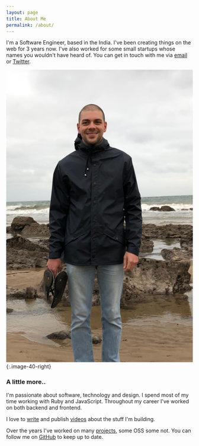 ```yaml
---
layout: page
title: About Me
permalink: /about/
---
```


I'm a Software Engineer, based in the India. I've been creating things on the web for 3 years now. I've also worked for some small startups whose names you wouldn't have heard of. You can get in touch with me via <a href="mailto:sushanth.uk@gmail.com">email</a> or <a href="https://twitter.com/iamkurdekar">Twitter</a>.

![Su](/assets/su.png){:.image-40-right}

### A little more..

I'm passionate about software, technology and design. I spend most of my time working with Ruby and JavaScript. Throughout my career I've worked on both backend and frontend.

I love to [write](/posts) and publish [videos](https://www.youtube.com/logicalbee) about the stuff I'm building.

Over the years I've worked on many [projects](/projects), some OSS some not. You can follow me on [GitHub](http://github.com/iamsushanth) to keep up to date.